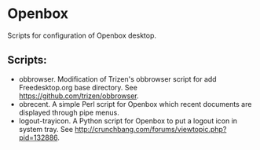 # Openbox

Scripts for configuration of Openbox desktop.

## Scripts:

* obbrowser. Modification of Trizen's obbrowser script for add Freedesktop.org base directory. See https://github.com/trizen/obbrowser.
* obrecent. A simple Perl script for Openbox which recent documents are displayed through pipe menus.
* logout-trayicon. A Python script for Openbox to put a logout icon in system tray. See http://crunchbang.com/forums/viewtopic.php?pid=132886.
